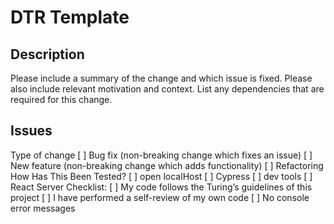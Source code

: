 # DTR Template

## Description
Please include a summary of the change and which issue is fixed. Please also include relevant motivation and context. List any dependencies that are required for this change.

## Issues
Type of change
[ ] Bug fix (non-breaking change which fixes an issue)
[ ] New feature (non-breaking change which adds functionality)
[ ] Refactoring
How Has This Been Tested?
[ ] open localHost
[ ] Cypress
[ ] dev tools
[ ] React Server
Checklist:
[ ] My code follows the Turing’s guidelines of this project
[ ] I have performed a self-review of my own code
[ ] No console error messages